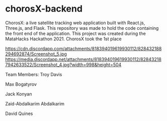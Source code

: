 # chorosX-backend
ChorosX: a live satellite tracking web application built with React.js, Three.js, and Flask. This repository was made to hold the code containing the front end of the application.
This project was created during the MataHacks Hackathon 2021. ChorosX took the 1st place

https://cdn.discordapp.com/attachments/818394019619930112/828432188294692874/Screenshot_5.jpg
https://media.discordapp.net/attachments/818394019619930112/828432187942633522/Screenshot_4.jpg?width=998&height=504

Team Members:
Troy Davis

Max Bogatyrov

Jack Konyan

Zaid-Abdalkarim Abdalkarim

David Quines  
